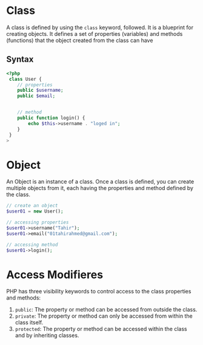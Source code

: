 # Class
A class is defined by using the `class` keyword, followed. It is a blueprint for creating objects. It defines a set of properties (variables) and methods (functions) that the object created from the class can have 

## Syntax 
```php
<?php
 class User {
    // properties 
    public $username;
    public $email;


    // method
    public function login() {
        echo $this->username . "loged in";
    }
 }
>
```

# Object 
An Object is an instance of a class. Once a class is defined, you can create multiple objects from it, each having the properties and method defined by the class. 

```php
// create an object
$user01 = new User(); 

// accessing properties
$user01->username("Tahir");
$user01->email("01tahirahmed@gmail.com");

// accessing method
$user01->login();
```

# Access Modifieres 
PHP has three visibility keywords to control access to the class properties and methods: 

 1. `public`: The property or method can be accessed from outside the class. 
 2. `private`: The property or method can only be accessed from within the class itself. 
 3. `protected`: The property or method can be accessed within the class and by inheriting classes. 
 
